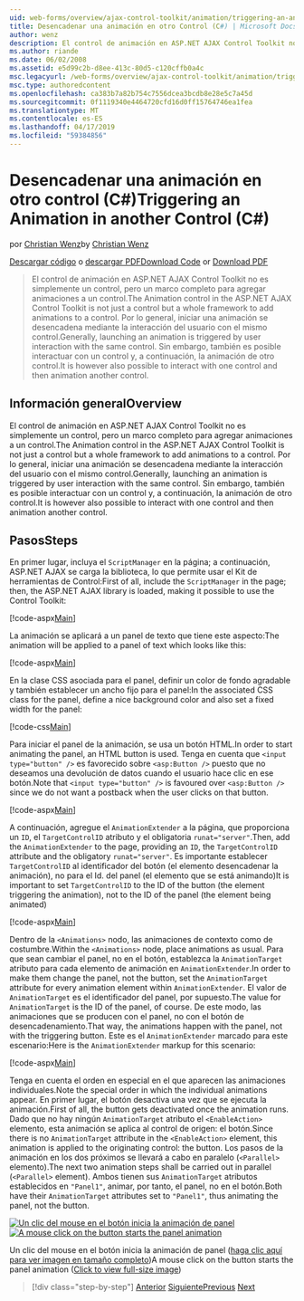 ```yaml
---
uid: web-forms/overview/ajax-control-toolkit/animation/triggering-an-animation-in-another-control-cs
title: Desencadenar una animación en otro Control (C#) | Microsoft Docs
author: wenz
description: El control de animación en ASP.NET AJAX Control Toolkit no es simplemente un control, pero un marco completo para agregar animaciones a un control. Por lo general, iniciar un...
ms.author: riande
ms.date: 06/02/2008
ms.assetid: e5d99c2b-d8ee-413c-80d5-c120cffb0a4c
msc.legacyurl: /web-forms/overview/ajax-control-toolkit/animation/triggering-an-animation-in-another-control-cs
msc.type: authoredcontent
ms.openlocfilehash: ca383b7a82b754c7556dcea3bcdb8e28e5c7a45d
ms.sourcegitcommit: 0f1119340e4464720cfd16d0ff15764746ea1fea
ms.translationtype: MT
ms.contentlocale: es-ES
ms.lasthandoff: 04/17/2019
ms.locfileid: "59384856"
---
```

# <a name="triggering-an-animation-in-another-control-c"></a><span data-ttu-id="1613f-104">Desencadenar una animación en otro control (C#)</span><span class="sxs-lookup"><span data-stu-id="1613f-104">Triggering an Animation in another Control (C#)</span></span>

<span data-ttu-id="1613f-105">por [Christian Wenz](https://github.com/wenz)</span><span class="sxs-lookup"><span data-stu-id="1613f-105">by [Christian Wenz](https://github.com/wenz)</span></span>

<span data-ttu-id="1613f-106">[Descargar código](http://download.microsoft.com/download/f/9/a/f9a26acd-8df4-4484-8a18-199e4598f411/Animation8.cs.zip) o [descargar PDF](http://download.microsoft.com/download/6/7/1/6718d452-ff89-4d3f-a90e-c74ec2d636a3/animation8CS.pdf)</span><span class="sxs-lookup"><span data-stu-id="1613f-106">[Download Code](http://download.microsoft.com/download/f/9/a/f9a26acd-8df4-4484-8a18-199e4598f411/Animation8.cs.zip) or [Download PDF](http://download.microsoft.com/download/6/7/1/6718d452-ff89-4d3f-a90e-c74ec2d636a3/animation8CS.pdf)</span></span>

> <span data-ttu-id="1613f-107">El control de animación en ASP.NET AJAX Control Toolkit no es simplemente un control, pero un marco completo para agregar animaciones a un control.</span><span class="sxs-lookup"><span data-stu-id="1613f-107">The Animation control in the ASP.NET AJAX Control Toolkit is not just a control but a whole framework to add animations to a control.</span></span> <span data-ttu-id="1613f-108">Por lo general, iniciar una animación se desencadena mediante la interacción del usuario con el mismo control.</span><span class="sxs-lookup"><span data-stu-id="1613f-108">Generally, launching an animation is triggered by user interaction with the same control.</span></span> <span data-ttu-id="1613f-109">Sin embargo, también es posible interactuar con un control y, a continuación, la animación de otro control.</span><span class="sxs-lookup"><span data-stu-id="1613f-109">It is however also possible to interact with one control and then animation another control.</span></span>


## <a name="overview"></a><span data-ttu-id="1613f-110">Información general</span><span class="sxs-lookup"><span data-stu-id="1613f-110">Overview</span></span>

<span data-ttu-id="1613f-111">El control de animación en ASP.NET AJAX Control Toolkit no es simplemente un control, pero un marco completo para agregar animaciones a un control.</span><span class="sxs-lookup"><span data-stu-id="1613f-111">The Animation control in the ASP.NET AJAX Control Toolkit is not just a control but a whole framework to add animations to a control.</span></span> <span data-ttu-id="1613f-112">Por lo general, iniciar una animación se desencadena mediante la interacción del usuario con el mismo control.</span><span class="sxs-lookup"><span data-stu-id="1613f-112">Generally, launching an animation is triggered by user interaction with the same control.</span></span> <span data-ttu-id="1613f-113">Sin embargo, también es posible interactuar con un control y, a continuación, la animación de otro control.</span><span class="sxs-lookup"><span data-stu-id="1613f-113">It is however also possible to interact with one control and then animation another control.</span></span>

## <a name="steps"></a><span data-ttu-id="1613f-114">Pasos</span><span class="sxs-lookup"><span data-stu-id="1613f-114">Steps</span></span>

<span data-ttu-id="1613f-115">En primer lugar, incluya el `ScriptManager` en la página; a continuación, ASP.NET AJAX se carga la biblioteca, lo que permite usar el Kit de herramientas de Control:</span><span class="sxs-lookup"><span data-stu-id="1613f-115">First of all, include the `ScriptManager` in the page; then, the ASP.NET AJAX library is loaded, making it possible to use the Control Toolkit:</span></span>

[!code-aspx[Main](triggering-an-animation-in-another-control-cs/samples/sample1.aspx)]

<span data-ttu-id="1613f-116">La animación se aplicará a un panel de texto que tiene este aspecto:</span><span class="sxs-lookup"><span data-stu-id="1613f-116">The animation will be applied to a panel of text which looks like this:</span></span>

[!code-aspx[Main](triggering-an-animation-in-another-control-cs/samples/sample2.aspx)]

<span data-ttu-id="1613f-117">En la clase CSS asociada para el panel, definir un color de fondo agradable y también establecer un ancho fijo para el panel:</span><span class="sxs-lookup"><span data-stu-id="1613f-117">In the associated CSS class for the panel, define a nice background color and also set a fixed width for the panel:</span></span>

[!code-css[Main](triggering-an-animation-in-another-control-cs/samples/sample3.css)]

<span data-ttu-id="1613f-118">Para iniciar el panel de la animación, se usa un botón HTML.</span><span class="sxs-lookup"><span data-stu-id="1613f-118">In order to start animating the panel, an HTML button is used.</span></span> <span data-ttu-id="1613f-119">Tenga en cuenta que `<input type="button" />` es favorecido sobre `<asp:Button />` puesto que no deseamos una devolución de datos cuando el usuario hace clic en ese botón.</span><span class="sxs-lookup"><span data-stu-id="1613f-119">Note that `<input type="button" />` is favoured over `<asp:Button />` since we do not want a postback when the user clicks on that button.</span></span>

[!code-aspx[Main](triggering-an-animation-in-another-control-cs/samples/sample4.aspx)]

<span data-ttu-id="1613f-120">A continuación, agregue el `AnimationExtender` a la página, que proporciona un `ID`, el `TargetControlID` atributo y el obligatoria `runat="server"`.</span><span class="sxs-lookup"><span data-stu-id="1613f-120">Then, add the `AnimationExtender` to the page, providing an `ID`, the `TargetControlID` attribute and the obligatory `runat="server"`.</span></span> <span data-ttu-id="1613f-121">Es importante establecer `TargetControlID` al identificador del botón (el elemento desencadenar la animación), no para el Id. del panel (el elemento que se está animando)</span><span class="sxs-lookup"><span data-stu-id="1613f-121">It is important to set `TargetControlID` to the ID of the button (the element triggering the animation), not to the ID of the panel (the element being animated)</span></span>

[!code-aspx[Main](triggering-an-animation-in-another-control-cs/samples/sample5.aspx)]

<span data-ttu-id="1613f-122">Dentro de la `<Animations>` nodo, las animaciones de contexto como de costumbre.</span><span class="sxs-lookup"><span data-stu-id="1613f-122">Within the `<Animations>` node, place animations as usual.</span></span> <span data-ttu-id="1613f-123">Para que sean cambiar el panel, no en el botón, establezca la `AnimationTarget` atributo para cada elemento de animación en `AnimationExtender`.</span><span class="sxs-lookup"><span data-stu-id="1613f-123">In order to make them change the panel, not the button, set the `AnimationTarget` attribute for every animation element within `AnimationExtender`.</span></span> <span data-ttu-id="1613f-124">El valor de `AnimationTarget` es el identificador del panel, por supuesto.</span><span class="sxs-lookup"><span data-stu-id="1613f-124">The value for `AnimationTarget` is the ID of the panel, of course.</span></span> <span data-ttu-id="1613f-125">De este modo, las animaciones que se producen con el panel, no con el botón de desencadenamiento.</span><span class="sxs-lookup"><span data-stu-id="1613f-125">That way, the animations happen with the panel, not with the triggering button.</span></span> <span data-ttu-id="1613f-126">Este es el `AnimationExtender` marcado para este escenario:</span><span class="sxs-lookup"><span data-stu-id="1613f-126">Here is the `AnimationExtender` markup for this scenario:</span></span>

[!code-aspx[Main](triggering-an-animation-in-another-control-cs/samples/sample6.aspx)]

<span data-ttu-id="1613f-127">Tenga en cuenta el orden en especial en el que aparecen las animaciones individuales.</span><span class="sxs-lookup"><span data-stu-id="1613f-127">Note the special order in which the individual animations appear.</span></span> <span data-ttu-id="1613f-128">En primer lugar, el botón desactiva una vez que se ejecuta la animación.</span><span class="sxs-lookup"><span data-stu-id="1613f-128">First of all, the button gets deactivated once the animation runs.</span></span> <span data-ttu-id="1613f-129">Dado que no hay ningún `AnimationTarget` atributo el `<EnableAction>` elemento, esta animación se aplica al control de origen: el botón.</span><span class="sxs-lookup"><span data-stu-id="1613f-129">Since there is no `AnimationTarget` attribute in the `<EnableAction>` element, this animation is applied to the originating control: the button.</span></span> <span data-ttu-id="1613f-130">Los pasos de la animación en los dos próximos se llevará a cabo en paralelo (`<Parallel>` elemento).</span><span class="sxs-lookup"><span data-stu-id="1613f-130">The next two animation steps shall be carried out in parallel (`<Parallel>` element).</span></span> <span data-ttu-id="1613f-131">Ambos tienen sus `AnimationTarget` atributos establecidos en `"Panel1"`, animar, por tanto, el panel, no en el botón.</span><span class="sxs-lookup"><span data-stu-id="1613f-131">Both have their `AnimationTarget` attributes set to `"Panel1"`, thus animating the panel, not the button.</span></span>


<span data-ttu-id="1613f-132">[![Un clic del mouse en el botón inicia la animación de panel](triggering-an-animation-in-another-control-cs/_static/image2.png)](triggering-an-animation-in-another-control-cs/_static/image1.png)</span><span class="sxs-lookup"><span data-stu-id="1613f-132">[![A mouse click on the button starts the panel animation](triggering-an-animation-in-another-control-cs/_static/image2.png)](triggering-an-animation-in-another-control-cs/_static/image1.png)</span></span>

<span data-ttu-id="1613f-133">Un clic del mouse en el botón inicia la animación de panel ([haga clic aquí para ver imagen en tamaño completo](triggering-an-animation-in-another-control-cs/_static/image3.png))</span><span class="sxs-lookup"><span data-stu-id="1613f-133">A mouse click on the button starts the panel animation ([Click to view full-size image](triggering-an-animation-in-another-control-cs/_static/image3.png))</span></span>

> [!div class="step-by-step"]
> <span data-ttu-id="1613f-134">[Anterior](disabling-actions-during-animation-cs.md)
> [Siguiente](modifying-animations-from-the-server-side-cs.md)</span><span class="sxs-lookup"><span data-stu-id="1613f-134">[Previous](disabling-actions-during-animation-cs.md)
[Next](modifying-animations-from-the-server-side-cs.md)</span></span>
